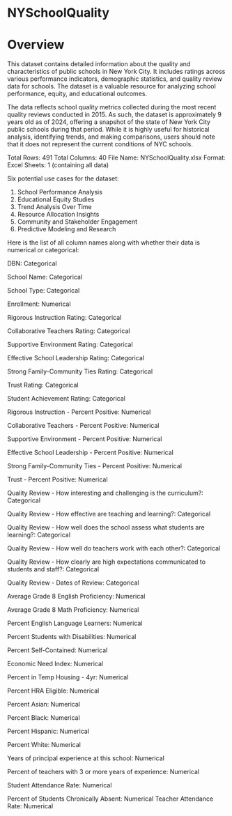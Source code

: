# NYSchoolQuality

# Overview



This dataset contains detailed information about the quality and characteristics of public schools in New York City. It includes ratings across various performance indicators, demographic statistics, and quality review data for schools. The dataset is a valuable resource for analyzing school performance, equity, and educational outcomes.

The data reflects school quality metrics collected during the most recent quality reviews conducted in 2015. As such, the dataset is approximately 9 years old as of 2024, offering a snapshot of the state of New York City public schools during that period. While it is highly useful for historical analysis, identifying trends, and making comparisons, users should note that it does not represent the current conditions of NYC schools.

Total Rows: 491
Total Columns: 40
File Name: NYSchoolQuality.xlsx
Format: Excel
Sheets: 1 (containing all data)

Six potential use cases for the dataset:

1. School Performance Analysis
2. Educational Equity Studies
3. Trend Analysis Over Time
4. Resource Allocation Insights
5. Community and Stakeholder Engagement
6. Predictive Modeling and Research


Here is the list of all column names along with whether their data is numerical or categorical:

DBN: Categorical

School Name: Categorical

School Type: Categorical

Enrollment: Numerical

Rigorous Instruction Rating: Categorical

Collaborative Teachers Rating: Categorical

Supportive Environment Rating: Categorical

Effective School Leadership Rating: Categorical

Strong Family-Community Ties Rating: Categorical

Trust Rating: Categorical

Student Achievement Rating: Categorical

Rigorous Instruction - Percent Positive: Numerical

Collaborative Teachers - Percent Positive: Numerical

Supportive Environment - Percent Positive: Numerical

Effective School Leadership - Percent Positive: Numerical

Strong Family-Community Ties - Percent Positive: Numerical

Trust - Percent Positive: Numerical

Quality Review - How interesting and challenging is the curriculum?: Categorical

Quality Review - How effective are teaching and learning?: Categorical

Quality Review - How well does the school assess what students are learning?: Categorical

Quality Review - How well do teachers work with each other?: Categorical

Quality Review - How clearly are high expectations communicated to students and staff?: Categorical

Quality Review - Dates of Review: Categorical

Average Grade 8 English Proficiency: Numerical

Average Grade 8 Math Proficiency: Numerical

Percent English Language Learners: Numerical

Percent Students with Disabilities: Numerical

Percent Self-Contained: Numerical

Economic Need Index: Numerical

Percent in Temp Housing - 4yr: Numerical

Percent HRA Eligible: Numerical

Percent Asian: Numerical

Percent Black: Numerical

Percent Hispanic: Numerical

Percent White: Numerical

Years of principal experience at this school: Numerical

Percent of teachers with 3 or more years of experience: Numerical

Student Attendance Rate: Numerical

Percent of Students Chronically Absent: Numerical
Teacher Attendance Rate: Numerical
